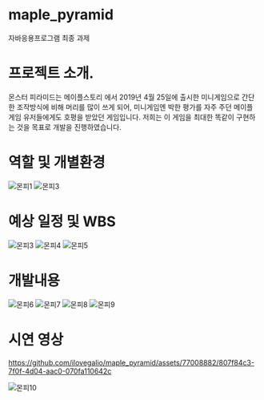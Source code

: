 # maple_pyramid
자바응용프로그램 최종 과제

# 프로젝트 소개.
몬스터 피라미드는 메이플스토리 에서 2019년 4월 25일에 출시한 미니게임으로 간단한 조작방식에 비해 머리를 많이 쓰게 되어, 
미니게임엔 박한 평가를 자주 주던 메이플 게임 유저들에게도 호평을 받았던 게임입니다. 저희는 이 게임을 최대한 똑같이 구현하는 것을 목표로 개발을 진행하였습니다.

# 역할 및 개별환경
![몬피1](https://github.com/ilovegalio/maple_pyramid/assets/77008882/31c26fed-9b21-474d-ac92-eb8e36b3bd41)
![몬피3](https://github.com/ilovegalio/maple_pyramid/assets/77008882/8e538b89-5b72-4d48-a599-a6ad2bca4e71)


# 예상 일정 및 WBS
![몬피3](https://github.com/ilovegalio/maple_pyramid/assets/77008882/055c72c3-a546-44e2-bdb9-081ee82cbd11)
![몬피4](https://github.com/ilovegalio/maple_pyramid/assets/77008882/0cddb71f-bd92-4bb7-aadf-4aa7d8935b22)
![몬피5](https://github.com/ilovegalio/maple_pyramid/assets/77008882/0e65a9d0-ad1a-482d-9ae7-da44aa82d647)

# 개발내용
![몬피6](https://github.com/ilovegalio/maple_pyramid/assets/77008882/08a8440a-082d-4bdc-9b74-7f9fde573f7b)
![몬피7](https://github.com/ilovegalio/maple_pyramid/assets/77008882/ac93f9b7-90fb-47f6-b45d-fd5f6ed94495)
![몬피8](https://github.com/ilovegalio/maple_pyramid/assets/77008882/19e235aa-948f-4c0e-92b0-0b1d0e6f5664)
![몬피9](https://github.com/ilovegalio/maple_pyramid/assets/77008882/0de48a51-d879-4f23-92dd-e06152463b24)

# 시연 영상

https://github.com/ilovegalio/maple_pyramid/assets/77008882/807f84c3-7f0f-4d04-aac0-070fa110642c

![몬피10](https://github.com/ilovegalio/maple_pyramid/assets/77008882/80d89c47-3d95-434b-8101-059bfb83f827)

